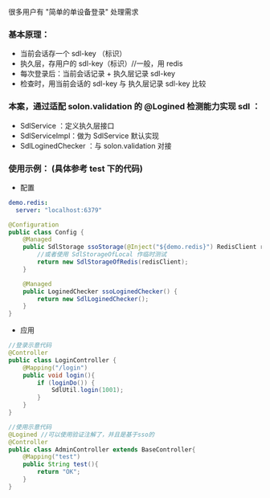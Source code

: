 很多用户有 "简单的单设备登录" 处理需求

### 基本原理：

* 当前会话存一个 sdl-key （标识）
* 执久层，存用户的 sdl-key（标识）//一般，用 redis
* 每次登录后：当前会话记录 + 执久层记录 sdl-key
* 检查时，用当前会话的 sdl-key 与 执久层记录 sdl-key 比较


### 本案，通过适配 solon.validation 的 @Logined 检测能力实现 sdl ：

* SdlService ：定义执久层接口
* SdlServiceImpl：做为 SdlService 默认实现
* SdlLoginedChecker ：与 solon.validation 对接

### 使用示例： (具体参考 test 下的代码)

* 配置

```yaml
demo.redis:
  server: "localhost:6379"
```

```java
@Configuration
public class Config {
    @Managed
    public SdlStorage ssoStorage(@Inject("${demo.redis}") RedisClient redisClient) {
        //或者使用 SdlStorageOfLocal 作临时测试
        return new SdlStorageOfRedis(redisClient);
    }

    @Managed
    public LoginedChecker ssoLoginedChecker() {
        return new SdlLoginedChecker();
    }
}
```

* 应用 

```java
//登录示意代码
@Controller
public class LoginController {
    @Mapping("/login")
    public void login(){
        if (loginDo()) {
            SdlUtil.login(1001);
        }
    }
}

//使用示意代码
@Logined //可以使用验证注解了，并且是基于sso的
@Controller
public class AdminController extends BaseController{
    @Mapping("test")
    public String test(){
        return "OK";
    }
}
```